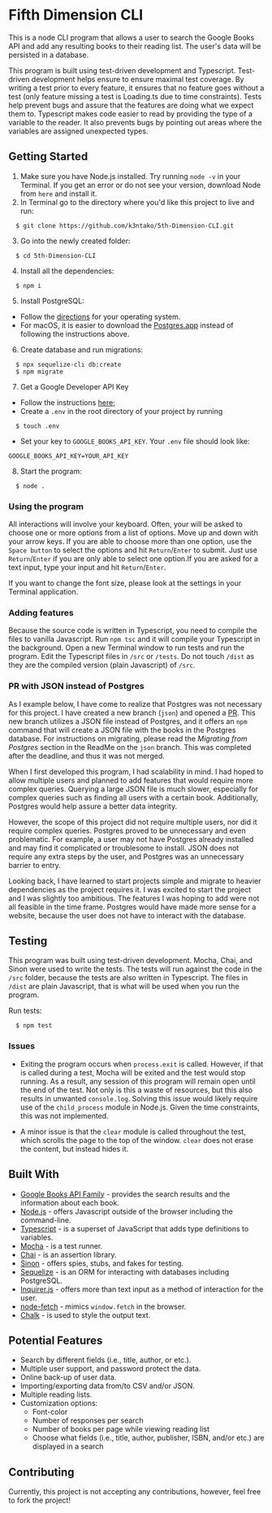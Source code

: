 # Fifth Dimension CLI
This is a node CLI program that allows a user to search the Google Books API and add any resulting books to their reading list. The user's data will be persisted in a database.

This program is built using test-driven development and Typescript. Test-driven development helps ensure to ensure maximal test coverage. By writing a test prior to every feature, it ensures that no feature goes without a test (only feature missing a test is Loading.ts due to time constraints). Tests help prevent bugs and assure that the features are doing what we expect them to. Typescript makes code easier to read by providing the type of a variable to the reader. It also prevents bugs by pointing out areas where the variables are assigned unexpected types.

## Getting Started
1. Make sure you have Node.js installed. Try running `node -v` in your Terminal. If you get an error or do not see your version, download Node from `here` and install it.
2. In Terminal go to the directory where you'd like this project to live and run:
```
  $ git clone https://github.com/k3ntako/5th-Dimension-CLI.git
```
3. Go into the newly created folder:
```
  $ cd 5th-Dimension-CLI
```
4. Install all the dependencies:
```
  $ npm i
```
5. Install PostgreSQL:
- Follow the [directions](https://www.postgresql.org/download/) for your operating system.
- For macOS, it is easier to download the [Postgres.app](https://postgresapp.com/) instead of following the instructions above.
6. Create database and run migrations:
```
  $ npx sequelize-cli db:create
  $ npm migrate
```
7. Get a Google Developer API Key
  - Follow the instructions [here](https://developers.google.com/books/docs/v1/using#APIKey);
  - Create a `.env` in the root directory of your project by running
  ```
    $ touch .env
  ```
  - Set your key to `GOOGLE_BOOKS_API_KEY`. Your `.env` file should look like:
  ```
  GOOGLE_BOOKS_API_KEY=YOUR_API_KEY
  ```

8. Start the program:
```
  $ node .
```

### Using the program
All interactions will involve your keyboard. Often, your will be asked to choose one or more options from a list of options. Move up and down with your arrow keys. If you are able to choose more than one option, use the `Space button` to select the options and hit `Return`/`Enter` to submit. Just use `Return`/`Enter` if you are only able to select one option.If you are asked for a text input, type your input and hit `Return`/`Enter`.

If you want to change the font size, please look at the settings in your Terminal application.

### Adding features
Because the source code is written in Typescript, you need to compile the files to vanilla Javascript. Run `npm tsc` and it will compile your Typescript in the background. Open a new Terminal window to run tests and run the program. Edit the Typescript files in `/src` or `/tests`. Do not touch `/dist` as they are the compiled version (plain Javascript) of `/src`.

### PR with JSON instead of Postgres
As I example below, I have come to realize that Postgres was not necessary for this project. I have created a new branch (`json`) and opened a [PR](https://github.com/k3ntako/5th-Dimension-CLI/pull/1). This new branch utilizes a JSON file instead of Postgres, and it offers an `npm` command that will create a JSON file with the books in the Postgres database. For instructions on migrating, please read the *Migrating from Postgres* section in the ReadMe on the `json` branch. This was completed after the deadline, and thus it was not merged.

When I first developed this program, I had scalability in mind. I had hoped to allow multiple users and planned to add features that would require more complex queries. Querying a large JSON file is much slower, especially for complex queries such as finding all users with a certain book. Additionally, Postgres would help assure a better data integrity.

However, the scope of this project did not require multiple users, nor did it require complex queries. Postgres proved to be unnecessary and even problematic. For example, a user may not have Postgres already installed and may find it complicated or troublesome to install. JSON does not require any extra steps by the user, and Postgres was an unnecessary barrier to entry.

Looking back, I have learned to start projects simple and migrate to heavier dependencies as the project requires it. I was excited to start the project and I was slightly too ambitious. The features I was hoping to add were not all feasible in the time frame. Postgres would have made more sense for a website, because the user does not have to interact with the database.

## Testing
This program was built using test-driven development. Mocha, Chai, and Sinon were used to write the tests. The tests will run against the code in the `/src` folder, because the tests are also written in Typescript. The files in `/dist` are plain Javascript, that is what will be used when you run the program.

Run tests:
```
  $ npm test
```

### Issues
- Exiting the program occurs when `process.exit` is called. However, if that is called during a test, Mocha will be exited and the test would stop running. As a result, any session of this program will remain open until the end of the test. Not only is this a waste of resources, but this also results in unwanted `console.log`. Solving this issue would likely require use of the `child_process` module in Node.js. Given the time constraints, this was not implemented.

- A minor issue is that the `clear` module is called throughout the test, which scrolls the page to the top of the window. `clear` does not erase the  content, but instead hides it.

## Built With
  - [Google Books API Family](https://developers.google.com/books/docs/overview) - provides the search results and the information about each book.
  - [Node.js](https://nodejs.org/) - offers Javascript outside of the browser including the command-line.
  - [Typescript](https://www.typescriptlang.org/) - is a superset of JavaScript that adds type definitions to variables.
  - [Mocha](https://mochajs.org/) - is a test runner.
  - [Chai](https://www.chaijs.com/) - is an assertion library.
  - [Sinon](https://sinonjs.org/) - offers spies, stubs, and fakes for testing.
  - [Sequelize](https://sequelize.org/v5/) - is an ORM for interacting with databases including PostgreSQL.
  - [Inquirer.js](https://www.npmjs.com/package/chalk) - offers more than text input as a method of interaction for the user.
  - [node-fetch](https://www.npmjs.com/package/node-fetch) - mimics `window.fetch` in the browser.
  - [Chalk](https://www.npmjs.com/package/chalk) - is used to style the output text.


## Potential Features
- Search by different fields (i.e., title, author, or etc.).
- Multiple user support, and password protect the data.
- Online back-up of user data.
- Importing/exporting data from/to CSV and/or JSON.
- Multiple reading lists.
- Customization options:
  - Font-color
  - Number of responses per search
  - Number of books per page while viewing reading list
  - Choose what fields (i.e., title, author, publisher, ISBN, and/or etc.) are displayed in a search

## Contributing
Currently, this project is not accepting any contributions, however, feel free to fork the project!
